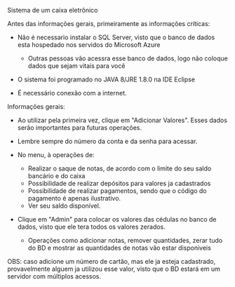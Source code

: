 Sistema de um caixa eletrônico

Antes das informações gerais, primeiramente as informações críticas:
 - Não é necessario instalar o SQL Server, visto que o banco de dados esta hospedado nos servidos do Microsoft Azure
   - Outras pessoas vão acessra esse banco de dados, logo não coloque dados que sejam vitais para você
     
 - O sistema foi programado no JAVA 8/JRE 1.8.0 na IDE Eclipse
 
 - É necessário conexão com a internet.
 
 Informações gerais: 
 
 - Ao utilizar pela primeira vez, clique em "Adicionar Valores". Esses dados serão importantes para futuras operações.
 
 - Lembre sempre do número da conta e da senha para acessar.
 
- No menu, à operações de:
   
   - Realizar o saque de notas, de acordo com o limite do seu saldo bancário e do caixa
   - Possibilidade de realizar depósitos para valores ja cadastrados
   - Possibilidade de realizar pagamentos, sendo que o código do pagamento é apenas ilustrativo.
   - Ver seu saldo disponível.
 
 - Clique em "Admin" para colocar os valores das cédulas no banco de dados, visto que ele tera todos os valores zerados.
 
   - Operações como adicionar notas, remover quantidades, zerar tudo do BD e mostrar as quantidades de notas vão estar disponiveis
   
 OBS: caso adicione um número de cartão, mas ele ja esteja cadastrado, provavelmente alguem ja utilizou esse valor, visto que o BD estará
 em um servidor com múltiplos acessos.
